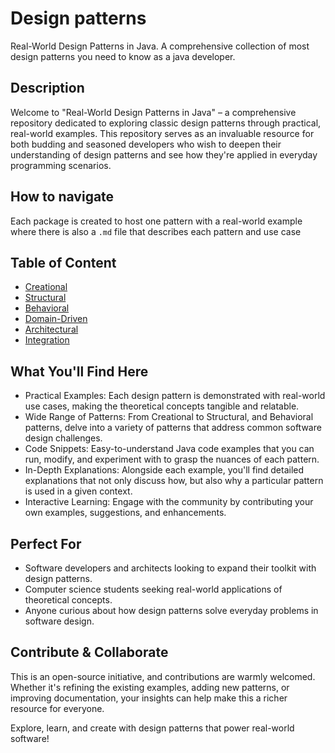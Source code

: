 # Design patterns
Real-World Design Patterns in Java. A comprehensive collection of most design patterns you need to know as a java developer.

## Description
Welcome to "Real-World Design Patterns in Java" – a comprehensive repository dedicated to exploring classic design patterns through practical, real-world examples. This repository serves as an invaluable resource for both budding and seasoned developers who wish to deepen their understanding of design patterns and see how they're applied in everyday programming scenarios.

## How to navigate
Each package is created to host one pattern with a real-world example where there is also a `.md` file that describes each pattern and use case

## Table of Content
- [Creational](./src/main/java/creational)
- [Structural](./src/main/java/structural)
- [Behavioral](./src/main/java/behavioral)
- [Domain-Driven](./src/main/java/domain/driven)
- [Architectural](./src/main/java/architictural)
- [Integration](./src/main/java/integration)


## What You'll Find Here

- Practical Examples: Each design pattern is demonstrated with real-world use cases, making the theoretical concepts tangible and relatable.
- Wide Range of Patterns: From Creational to Structural, and Behavioral patterns, delve into a variety of patterns that address common software design challenges.
- Code Snippets: Easy-to-understand Java code examples that you can run, modify, and experiment with to grasp the nuances of each pattern.
- In-Depth Explanations: Alongside each example, you'll find detailed explanations that not only discuss how, but also why a particular pattern is used in a given context.
- Interactive Learning: Engage with the community by contributing your own examples, suggestions, and enhancements.


## Perfect For
- Software developers and architects looking to expand their toolkit with design patterns.
- Computer science students seeking real-world applications of theoretical concepts.
- Anyone curious about how design patterns solve everyday problems in software design.

## Contribute & Collaborate
This is an open-source initiative, and contributions are warmly welcomed. Whether it's refining the existing examples, adding new patterns, or improving documentation, your insights can help make this a richer resource for everyone.

Explore, learn, and create with design patterns that power real-world software!
